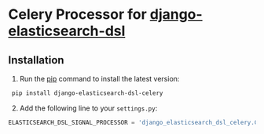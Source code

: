 
# Celery Processor for [django-elasticsearch-dsl](https://github.com/django-es/django-elasticsearch-dsl)


## Installation

1. Run the [pip](https://pip.pypa.io/en/stable/) command to install the latest version:
```bash
 pip install django-elasticsearch-dsl-celery
```

2. Add the following line to your `settings.py`:
```python
ELASTICSEARCH_DSL_SIGNAL_PROCESSOR = 'django_elasticsearch_dsl_celery.CelerySignalProcessor'
```

